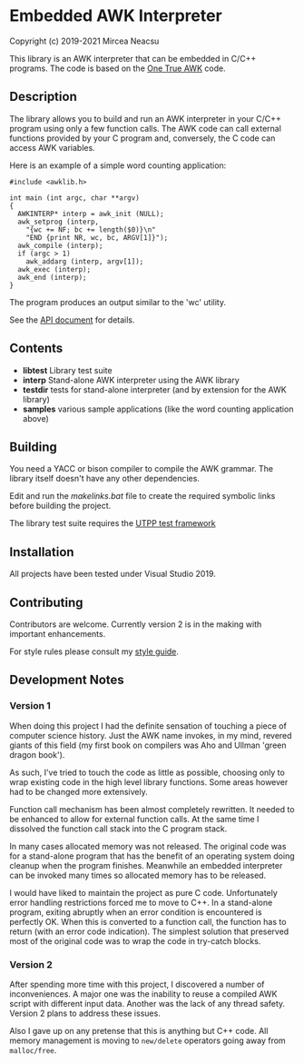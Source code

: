 # Embedded AWK Interpreter

Copyright (c) 2019-2021 Mircea Neacsu

This library is an AWK interpreter that can be embedded in C/C++
programs. The code is based on the [One True AWK](https://github.com/onetrueawk/awk)
code.

## Description ##
The library allows you to build and run an AWK interpreter in your C/C++
program using only a few function calls. The AWK code can call external functions
provided by your C program and, conversely, the C code can access AWK variables.

Here is an example of a simple word counting application:
````
#include <awklib.h>

int main (int argc, char **argv)
{
  AWKINTERP* interp = awk_init (NULL);
  awk_setprog (interp,
    "{wc += NF; bc += length($0)}\n"
    "END {print NR, wc, bc, ARGV[1]}");
  awk_compile (interp);
  if (argc > 1)
    awk_addarg (interp, argv[1]);
  awk_exec (interp);
  awk_end (interp);
}
````
The program produces an output similar to the 'wc' utility.

See the [API document](api.md) for details.

## Contents ##
- __libtest__   Library test suite
- __interp__    Stand-alone AWK interpreter using the AWK library
- __testdir__   tests for stand-alone interpreter (and by extension for the AWK library)
- __samples__   various sample applications (like the word counting application above)

## Building ##
You need a YACC or bison compiler to compile the AWK grammar. The library itself
doesn't have any other dependencies.

Edit and run the _makelinks.bat_ file to create the required symbolic links
before building the project.

The library test suite requires the
[UTPP test framework](https://bitbucket.org/neacsum/utpp) 

## Installation ##
All projects have been tested under Visual Studio 2019.

## Contributing ##
Contributors are welcome. Currently version 2 is in the making with important enhancements.

For style rules please consult my [style guide](https://gist.github.com/neacsum/2abf84e818cf3fe06fe73a7640bf4703).

## Development Notes ##
### Version 1 ###
When doing this project I had the definite sensation of touching a piece of
computer science history. Just the AWK name invokes, in my mind, revered giants
of this field (my first book on compilers was Aho and Ullman 'green dragon book').

As such, I've tried to touch the code as little as possible, choosing only to wrap
existing code in the high level library functions. Some areas however had to be
changed more extensively.

Function call mechanism has been almost completely rewritten. It needed to be
enhanced to allow for external function calls. At the same time I dissolved
the function call stack into the C program stack.

In many cases allocated memory was not released. The original code was
for a stand-alone program that has the benefit of an operating system doing
cleanup when the program finishes. Meanwhile an embedded interpreter
can be invoked many times so allocated memory has to be released.

I would have liked to maintain the project as pure C code. Unfortunately error
handling restrictions forced me to move to C++. In a stand-alone program,
exiting abruptly when an error condition is encountered is perfectly OK.
When this is converted to a function call, the function has to return (with an
error code indication). The simplest solution that preserved most of the
original code was to wrap the code in try-catch blocks.

### Version 2 ###
After spending more time with this project, I discovered a number of inconveniences. A major one was the inability to reuse a compiled AWK script with different input data. Another was the lack of any thread safety. Version 2 plans to address these issues.

Also I gave up on any pretense that this is anything but C++ code. All memory management is moving to `new/delete` operators going away from `malloc/free`.


